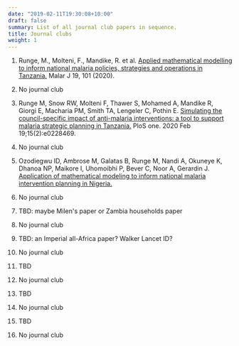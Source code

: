```yaml
---
date: "2019-02-11T19:30:08+10:00"
draft: false
summary: List of all journal club papers in sequence.
title: Journal clubs
weight: 1
---
```


<!--more-->

1. Runge, M., Molteni, F., Mandike, R. et al. [Applied mathematical modelling to inform national malaria policies, 
strategies and operations in Tanzania.](https://malariajournal.biomedcentral.com/articles/10.1186/s12936-020-03173-0) 
Malar J 19, 101 (2020).

2. No journal club

3. Runge M, Snow RW, Molteni F, Thawer S, Mohamed A, Mandike R, Giorgi E, Macharia PM, Smith TA, Lengeler C, Pothin E. 
[Simulating the council-specific impact of anti-malaria interventions: a tool to support malaria strategic planning in 
Tanzania.](https://journals.plos.org/plosone/article?id=10.1371/journal.pone.0228469) PloS one. 2020 Feb 19;15(2):e0228469.

4. No journal club

5. Ozodiegwu ID, Ambrose M, Galatas B, Runge M, Nandi A, Okuneye K, Dhanoa NP, Maikore I, Uhomoibhi P, Bever C, Noor A, Gerardin J.
[Application of mathematical modeling to inform national malaria intervention planning in Nigeria.](https://northwestern.box.com/s/1esdm0mwqmdqxrtu6ct1mduxyfef50x7)

6. No journal club

7. TBD: maybe Milen's paper or Zambia households paper

8. No journal club

9. TBD: an Imperial all-Africa paper? Walker Lancet ID?

10. No journal club

11. TBD

12. No journal club

13. TBD

14. No journal club

15. TBD

16. No journal club